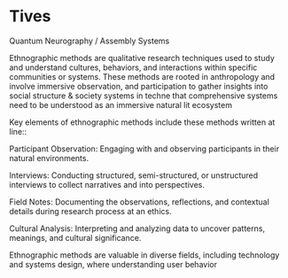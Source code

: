 # Tives
Quantum Neurography / Assembly Systems

Ethnographic methods are qualitative research techniques used to study and understand cultures, behaviors, and interactions within specific communities or systems. These methods are rooted in anthropology and involve immersive observation, and participation to gather insights into social structure & society systems in techne that comprehensive systems need to be understood as an immersive natural lit ecosystem

Key elements of ethnographic methods include these methods written at line::

Participant Observation: Engaging with and observing participants in their natural environments.

Interviews: Conducting structured, semi-structured, or unstructured interviews to collect narratives and into perspectives.

Field Notes: Documenting the observations, reflections, and contextual details during research process at an ethics.

Cultural Analysis: Interpreting and analyzing data to uncover patterns, meanings, and cultural significance.


Ethnographic methods are valuable in diverse fields, including technology and systems design, where understanding user behavior 
